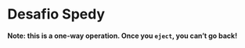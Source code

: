 # Desafio Spedy










**Note: this is a one-way operation. Once you `eject`, you can’t go back!**
